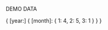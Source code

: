 DEMO DATA

{
    [year:] {
        [month]: {
            1: 4,
            2: 5,
            3: 1
        }
    }
}
